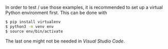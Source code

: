 In order to test / use those examples, it is recommended to set up a virtual
Python environment first. This can be done with

```bash
$ pip install virtualenv
$ python3 -m venv env
$ source env/bin/activate
```

The last one might not be needed in *Visual Studio Code*.